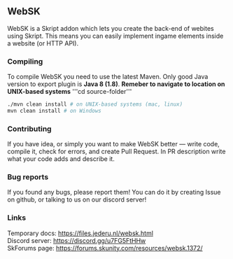 ## WebSK

WebSK is a Skript addon which lets you create the back-end of webites using Skript. This means you can easily implement ingame elements inside a website (or HTTP API).

### Compiling
To compile WebSK you need to use the latest Maven. Only good Java version to export plugin is **Java 8 (1.8)**.
**Remeber to navigate to location on UNIX-based systems** '''cd source-folder'''

```bash
./mvn clean install # on UNIX-based systems (mac, linux)
mvn clean install # on Windows
```

### Contributing
If you have idea, or simply you want to make WebSK better — write code, compile it, check for errors, and create Pull Request. In PR description write what your code adds and describe it.

### Bug reports
If you found any bugs, please report them! You can do it by creating Issue on github, or talking to us on our discord server!

### Links
Temporary docs: https://files.jederu.nl/websk.html<br>
Discord server: https://discord.gg/u7FG5FtHHw<br>
SkForums page: https://forums.skunity.com/resources/websk.1372/<br>
